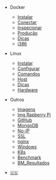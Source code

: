 * Docker
  * [Instalar](Instalacao.md)
  * [Conectar](conectar.md)
  * [Inspecionar](inspecionar.md)
  * [Produção](Producao.md)
  * [Dicas](Dicas.md)
  * [i386](i386.md)
  
* Linux
  * [Instalar](InstalacaoSO.md)
  * [Configurar](ConfigurarLinux.md)
  * [Comandos](ComandosLinux.md)
  * [Host](Host.md)
  * [Dicas](DicasLinux.md)
  * [Hardware](LinuxHardware.md)

* Outros
  * [Imagens](Imagens.md)
  * [Img Rapberry Pi](Imagens_Raspberry.md)
  * [GitHub](GitHub.md)
  * [MongoDB](MongoDB.md)
  * [No-IP](no_ip.md)
  * [SSL](ssl.md)
  * [nginx](nginx.md)
  * [Windows](Windows.md)
  * [K8s](k8s.md)
  * [Benchmark](Benchmark.md)
  * [BM_Resultados](Benchmark_Resultados.md)

* [:us:](/us/)